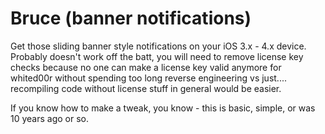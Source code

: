 # Bruce (banner notifications)

Get those sliding banner style notifications on your iOS 3.x - 4.x device.  Probably doesn't work off the batt, you will need to remove license key checks because no one can make a license key valid anymore for whited00r without spending too long reverse engineering vs just.... recompiling code without license stuff in general would be easier.


If you know how to make a tweak, you know - this is basic, simple, or was 10 years ago or so.